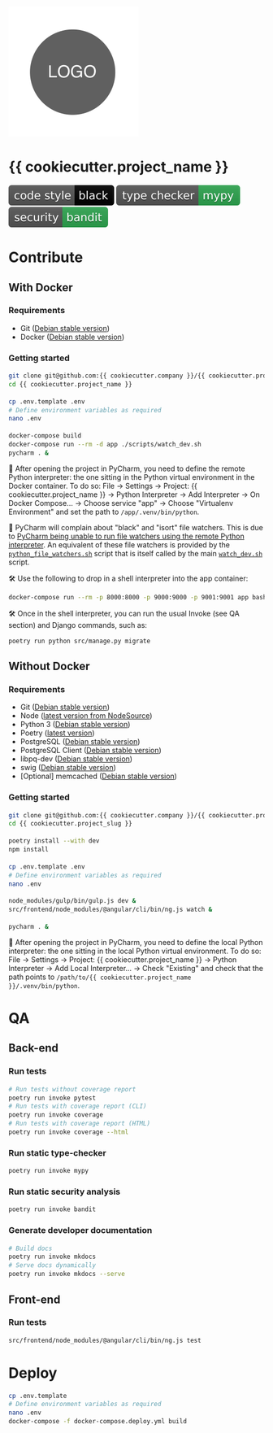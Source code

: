 <img alt="Logo" height="256" src="src/static/{{cookiecutter.project_slug}}/img/logo.png" width="256"/>

# {{ cookiecutter.project_name }}

[![code style: black](res/graphics/readme_badges/black.svg)](https://github.com/psf/black)
[![mypy: type checked](res/graphics/readme_badges/mypy.svg)](https://github.com/python/mypy)
[![bandit: security](res/graphics/readme_badges/bandit.svg)](https://github.com/PyCQA/bandit)

# Contribute

## With Docker

### Requirements

- Git ([Debian stable version](https://packages.debian.org/stable/git))
- Docker ([Debian stable version](https://docs.docker.com/engine/install/debian/#install-using-the-repository))

### Getting started

```sh
git clone git@github.com:{{ cookiecutter.company }}/{{ cookiecutter.project_name }}.git
cd {{ cookiecutter.project_name }}

cp .env.template .env
# Define environment variables as required
nano .env

docker-compose build
docker-compose run --rm -d app ./scripts/watch_dev.sh
pycharm . &
```

🐍 After opening the project in PyCharm, you need to define the remote Python interpreter: the one sitting in the Python
virtual environment in the Docker container. To do so: File → Settings → Project: {{ cookiecutter.project_name }} →
Python Interpreter → Add Interpreter → On Docker Compose… → Choose service "app" → Choose "Virtualenv Environment" and
set the path to `/app/.venv/bin/python`.

🐍 PyCharm will complain about "black" and "isort" file watchers. This is due to
[PyCharm being unable to run file watchers using the remote Python interpreter](https://youtrack.jetbrains.com/issue/WEB-9724/Support-remote-external-remote-tools-for-File-Watchers).
An equivalent of these file watchers is provided by the [`python_file_watchers.sh`](scripts/python_file_watchers.sh)
script that is itself called by the main [`watch_dev.sh`](scripts/watch_dev.sh) script.

🛠 Use the following to drop in a shell interpreter into the app container:

```sh
docker-compose run --rm -p 8000:8000 -p 9000:9000 -p 9001:9001 app bash
```

🛠 Once in the shell interpreter, you can run the usual Invoke (see QA section) and Django commands, such as:

```sh
poetry run python src/manage.py migrate
```

## Without Docker

### Requirements

- Git ([Debian stable version](https://packages.debian.org/stable/git))
- Node ([latest version from NodeSource](https://github.com/nodesource/distributions/blob/master/README.md#debinstall))
- Python 3 ([Debian stable version](https://packages.debian.org/stable/python3))
- Poetry ([latest version](https://python-poetry.org/docs/#osx--linux--bashonwindows-install-instructions))
- PostgreSQL ([Debian stable version](https://packages.debian.org/stable/postgresql))
- PostgreSQL Client ([Debian stable version](https://packages.debian.org/stable/postgresql-client))
- libpq-dev ([Debian stable version](https://packages.debian.org/stable/libpq-dev))
- swig ([Debian stable version](https://packages.debian.org/stable/swig))
- [Optional] memcached ([Debian stable version](https://packages.debian.org/stable/memcached))

### Getting started

```sh
git clone git@github.com:{{ cookiecutter.company }}/{{ cookiecutter.project_slug }}.git
cd {{ cookiecutter.project_slug }}

poetry install --with dev
npm install

cp .env.template .env
# Define environment variables as required
nano .env

node_modules/gulp/bin/gulp.js dev &
src/frontend/node_modules/@angular/cli/bin/ng.js watch &

pycharm . &
```

🐍 After opening the project in PyCharm, you need to define the local Python interpreter: the one sitting in the local
Python virtual environment. To do so: File → Settings → Project: {{ cookiecutter.project_name }} →
Python Interpreter → Add Local Interpreter… → Check "Existing" and check that the path points to
`/path/to/{{ cookiecutter.project_name }}/.venv/bin/python`.

# QA

## Back-end

### Run tests

```sh
# Run tests without coverage report
poetry run invoke pytest
# Run tests with coverage report (CLI)
poetry run invoke coverage
# Run tests with coverage report (HTML)
poetry run invoke coverage --html
```

### Run static type-checker

```sh
poetry run invoke mypy
```

### Run static security analysis

```sh
poetry run invoke bandit
```

### Generate developer documentation

```sh
# Build docs
poetry run invoke mkdocs
# Serve docs dynamically
poetry run invoke mkdocs --serve
```

## Front-end

### Run tests

```sh
src/frontend/node_modules/@angular/cli/bin/ng.js test
```

# Deploy

```sh
cp .env.template
# Define environment variables as required
nano .env
docker-compose -f docker-compose.deploy.yml build
```
